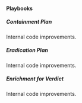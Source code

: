 
#### Playbooks

##### Containment Plan
Internal code improvements.

##### Eradication Plan
Internal code improvements.

##### Enrichment for Verdict
Internal code improvements.
